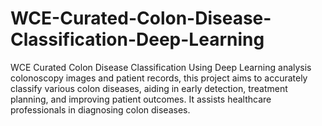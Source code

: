 # WCE-Curated-Colon-Disease-Classification-Deep-Learning
WCE Curated Colon Disease Classification Using Deep Learning analysis colonoscopy images and patient records, this project aims to accurately classify various colon diseases, aiding in early detection, treatment planning, and improving patient outcomes. It assists healthcare professionals in diagnosing colon diseases.
